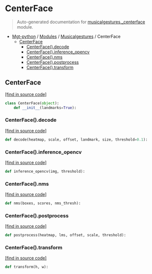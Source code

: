 # CenterFace

> Auto-generated documentation for [musicalgestures._centerface](https://github.com/fourMs/MGT-python/blob/master/musicalgestures/_centerface.py) module.

- [Mgt-python](../README.md#mgt-python) / [Modules](../MODULES.md#mgt-python-modules) / [Musicalgestures](index.md#musicalgestures) / CenterFace
    - [CenterFace](#centerface)
        - [CenterFace().decode](#centerfacedecode)
        - [CenterFace().inference_opencv](#centerfaceinference_opencv)
        - [CenterFace().nms](#centerfacenms)
        - [CenterFace().postprocess](#centerfacepostprocess)
        - [CenterFace().transform](#centerfacetransform)

## CenterFace

[[find in source code]](https://github.com/fourMs/MGT-python/blob/master/musicalgestures/_centerface.py#L7)

```python
class CenterFace(object):
    def __init__(landmarks=True):
```

### CenterFace().decode

[[find in source code]](https://github.com/fourMs/MGT-python/blob/master/musicalgestures/_centerface.py#L53)

```python
def decode(heatmap, scale, offset, landmark, size, threshold=0.1):
```

### CenterFace().inference_opencv

[[find in source code]](https://github.com/fourMs/MGT-python/blob/master/musicalgestures/_centerface.py#L21)

```python
def inference_opencv(img, threshold):
```

### CenterFace().nms

[[find in source code]](https://github.com/fourMs/MGT-python/blob/master/musicalgestures/_centerface.py#L87)

```python
def nms(boxes, scores, nms_thresh):
```

### CenterFace().postprocess

[[find in source code]](https://github.com/fourMs/MGT-python/blob/master/musicalgestures/_centerface.py#L35)

```python
def postprocess(heatmap, lms, offset, scale, threshold):
```

### CenterFace().transform

[[find in source code]](https://github.com/fourMs/MGT-python/blob/master/musicalgestures/_centerface.py#L30)

```python
def transform(h, w):
```
